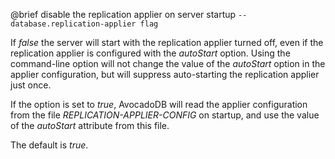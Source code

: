 

@brief disable the replication applier on server startup
`--database.replication-applier flag`

If *false* the server will start with the replication applier turned off,
even if the replication applier is configured with the *autoStart* option.
Using the command-line option will not change the value of the *autoStart*
option in the applier configuration, but will suppress auto-starting the
replication applier just once.

If the option is set to *true*, AvocadoDB will read the applier configuration
from the file *REPLICATION-APPLIER-CONFIG* on startup, and use the value of the
*autoStart* attribute from this file.

The default is *true*.

